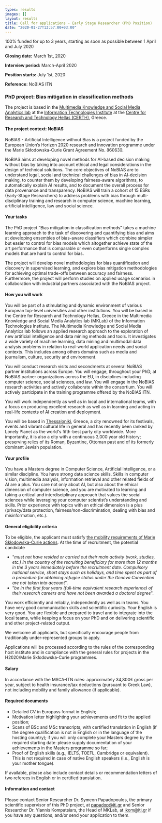 ```yaml
---
types: results
images: []
layout: results
title: Call for applications - Early Stage Researcher (PhD Position)
date: "2020-01-27T13:57:00+03:00"
---
```



100% funded for up to 3 years, starting as soon as possible between 1 April and July 2020

**Closing date:** March 1st, 2020

**Interview period:** March-April 2020

**Position starts:** July 1st, 2020

**Reference:**  NoBIAS ITN

### PhD project:  Bias mitigation in classification methods

The project is based in the [Multimedia Knowledge and Social Media Analytics lab](https://mklab.iti.gr) at the [Information Technologies Institute](https://www.iti.gr/iti/index.html) at the [Centre for Research and Technology Hellas (CERTH)](https://www.certh.gr/root.en.aspx), Greece.


#### The project context: NoBIAS

NoBIAS - Artificial Intelligence without Bias is a project funded by the European Union’s Horizon 2020 research and innovation programme under the Marie Skłodowska-Curie Grant Agreement No. 860630.

NoBIAS aims at developing novel methods for AI-based decision making without bias by taking into account ethical and legal considerations in the design of technical solutions. The core objectives of NoBIAS are to understand legal, social and technical challenges of bias in AI-decision making, to counter them by developing fairness-aware algorithms, to automatically explain AI results, and to document the overall process for data provenance and transparency.
NoBIAS will train a cohort of 15 ESRs (Early-Stage Researchers) to address problems with bias through multi-disciplinary training and research in computer science, machine learning, artificial intelligence, law and social science.


#### Your tasks

The PhD project “Bias mitigation in classification methods” takes a machine learning approach to the task of discovering and quantifying bias and aims at developing ensembles of bias-aware classifiers which combine simpler but easier to control for bias models which altogether achieve state of the art performance that is comparable or even outperforms single complex models that are hard to control for bias.

The project will develop novel methodologies for bias quantification and discovery in supervised learning, and explore bias mitigation methodologies for achieving optimal trade-offs between accuracy and fairness. Furthermore, the project will perform studies on applied usage scenarios in collaboration with industrial partners associated with the NoBIAS project.


#### How you will work 

You will be part of a stimulating and dynamic environment of various European top-level universities and other institutions. You will be based in the Centre for Research and Technology Hellas, Greece in the Multimedia Knowledge and Social Media Analytics lab (MKLab) of the Information Technologies Institute. The Multimedia Knowledge and Social Media Analytics lab follows an applied research approach to the exploration of new artificial intelligence and data mining methods and tools. It investigates a wide variety of machine learning, data mining and multimodal data analysis problems in relation to real-world application needs and social contexts. This includes among others domains such as media and journalism, culture, security and environment. 

You will conduct research visits and secondments at several NoBIAS partner institutions across Europe. You will engage, throughout your PhD, at NoBIAS partner organizations across the EU, in disciplines including computer science, social sciences, and law. You will engage in the NoBIAS research activities and actively collaborate within the consortium. You will actively participate in the training programme offered by the NoBIAS ITN.

You will work independently as well as in local and international teams, with a focus on producing excellent research as well as in learning and acting in real-life contexts of AI creation and deployment.

You will be based in [Thessaloniki](https://wikitravel.org/en/Thessaloniki), Greece, a city renowned for its festivals, events and vibrant cultural life in general and has recently been ranked by Lonely Planet as the world's fifth-best party city worldwide. More importantly, it is also a city with a continuous 3,000 year old history; preserving relics of its Roman, Byzantine, Ottoman past and of its formerly dominant Jewish population.  


#### Your profile

You have a Masters degree in Computer Science, Artificial Intelligence, or a similar discipline. You have strong data science skills. Skills in computer vision, multimedia analysis, information retrieval and other related fields of AI are a plus. You care not only about AI, but also about the ethical dimension of computer science, and you are motivated to learning and taking a critical and interdisciplinary approach that values the social sciences while leveraging your computer scientist’s understanding and skills. Prior experience with topics with an ethical dimension is a plus (privacy/data protection, fairness/non-discrimination, dealing with bias and misinformation, etc.).

#### General eligibility criteria 

To be eligible, the applicant must satisfy [the mobility requirements of Marie Skłodowska-Curie actions](https://ec.europa.eu/research/participants/data/ref/h2020/other/guides_for_applicants/h2020-guide-appl-msca-itn_en.pdf). At the time of recruitment, the potential candidate 
* "_must not have resided or carried out their main activity (work, studies, etc.) in the country of the recruiting beneficiary for more than 12 months in the 3 years immediately before the recruitment date. Compulsory national service, short stays such as holidays, and time spent as part of a procedure for obtaining refugee status under the Geneva Convention are not taken into account_".
* "_be in the first four years (full-time equivalent research experience) of their research careers and have not been awarded a doctoral degree_".

You work efficiently and reliably, independently as well as in teams. You have very good communication skills and scientific curiosity. Your English is very good. You are flexible and prepared to travel and to integrate into the local teams, while keeping a focus on your PhD and on delivering scientific and other project-related output.

We welcome all applicants, but specifically encourage people from traditionally under-represented groups to apply.

Applications will be processed according to the rules of the corresponding host institute and in compliance with the general rules for projects in the H2020/Marie Skłodowska-Curie programmes.

#### Salary

In accordance with the MSCA-ITN rules: approximately 34,800€ gross per year, subject to health insurance/tax deductions (pursuant to Greek Law), not including mobility and family allowance (if applicable).

#### Required documents

* Detailed CV in Europass format in English;
* Motivation letter highlighting your achievements and fit to the applied position;
* Scans of BSc and MSc transcripts, with certified translation in English (if the degree qualification is not in English or in the language of the hosting country); if you will only complete your Masters degree by the required starting date: please supply documentation of your achievements in the Masters programme so far;
* Proof of English skills (e.g., IELTS, TOEFL, Cambridge or equivalent). This is not required in case of native English speakers (i.e., English is your mother tongue).

If available, please also include contact details or recommendation letters of two referees in English or in certified translation.

#### Information and contact

Please contact Senior Researcher Dr. Symeon Papadopoulos, the primary scientific supervisor of this PhD project, at papadop@iti.gr and Senior Researcher Dr. Yiannis Kompatsiars, the Head of MKLab, at ikom@iti.gr if you have any questions, and/or send your application to them.
